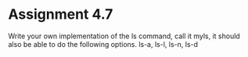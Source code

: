 # Assignment 4.7

Write your own implementation of the ls command, call it myls, it should also be able to do the following options. ls-a, ls-l, ls-n, ls-d 